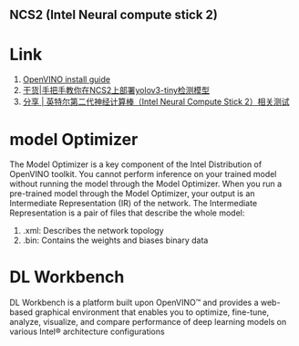 NCS2 (Intel Neural compute stick 2)
----------

# Link
1. [OpenVINO install guide](https://docs.openvinotoolkit.org/latest/openvino_docs_install_guides_installing_openvino_linux.html) 
2. [干货|手把手教你在NCS2上部署yolov3-tiny检测模型](https://zhuanlan.zhihu.com/p/54984170)
3. [分享 | 英特尔第二代神经计算棒（Intel Neural Compute Stick 2）相关测试](https://blog.csdn.net/OpenVINOCC/article/details/108859934)


# model Optimizer
The Model Optimizer is a key component of the Intel Distribution of OpenVINO toolkit. You cannot perform inference on your trained model without running the model through the Model Optimizer. When you run a pre-trained model through the Model Optimizer, your output is an Intermediate Representation (IR) of the network. The Intermediate Representation is a pair of files that describe the whole model:

1.   .xml: Describes the network topology
2.   .bin: Contains the weights and biases binary data

# DL Workbench 

 DL Workbench is a platform built upon OpenVINO™ and provides a web-based graphical environment that enables you to optimize, fine-tune, analyze, visualize, and compare performance of deep learning models on various Intel® architecture configurations